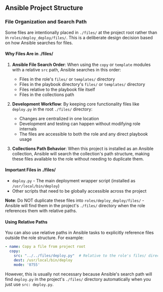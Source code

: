 ## Ansible Project Structure

### File Organization and Search Path

Some files are intentionally placed in `./files/` at the project root rather than in `roles/deploy_deploy/files/`. This is a deliberate design decision based on how Ansible searches for files.

#### Why Files Are in ./files/

1. **Ansible File Search Order**: When using the `copy` or `template` modules with a relative `src` path, Ansible searches in this order:
   - Files in the role's `files/` or `templates/` directory
   - Files in the playbook directory's `files/` or `templates/` directory
   - Files relative to the playbook file itself
   - Files in the collections path

2. **Development Workflow**: By keeping core functionality files like `deploy.py` in the root `./files/` directory:
   - Changes are centralized in one location
   - Development and testing can happen without modifying role internals
   - The files are accessible to both the role and any direct playbook usage

3. **Collections Path Behavior**: When this project is installed as an Ansible collection, Ansible will search the collection's path structure, making these files available to the role without needing to duplicate them.

#### Important Files in ./files/

- `deploy.py` - The main deployment wrapper script (installed as `/usr/local/bin/deploy`)
- Other scripts that need to be globally accessible across the project

**Note**: Do NOT duplicate these files into `roles/deploy_deploy/files/` - Ansible will find them in the project's `./files/` directory when the role references them with relative paths.

#### Using Relative Paths

You can also use relative paths in Ansible tasks to explicitly reference files outside the role structure. For example:

```yaml
- name: Copy a file from project root
  copy:
    src: "../../files/deploy.py"  # Relative to the role's files/ directory
    dest: /usr/local/bin/deploy
    mode: '0755'
```

However, this is usually not necessary because Ansible's search path will find `deploy.py` in the project's `./files/` directory automatically when you just use `src: deploy.py`.